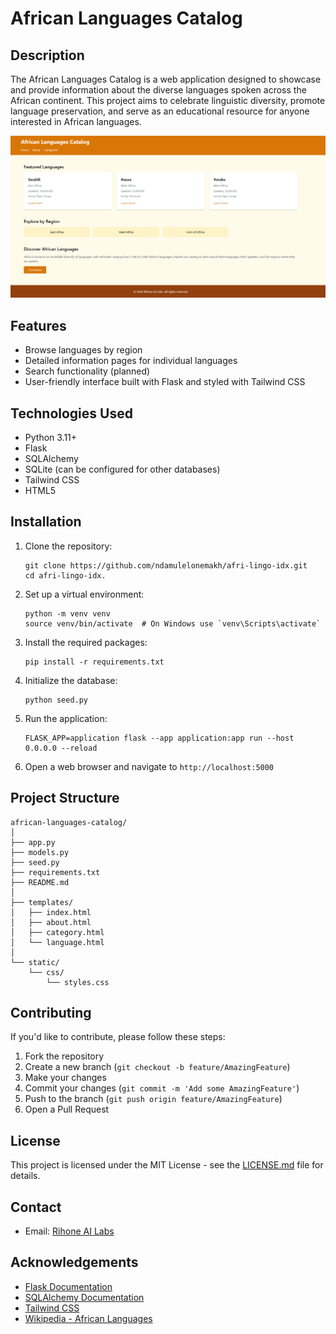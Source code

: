 # African Languages Catalog

## Description

The African Languages Catalog is a web application designed to showcase and provide information about the diverse languages spoken across the African continent. This project aims to celebrate linguistic diversity, promote language preservation, and serve as an educational resource for anyone interested in African languages.

![Home page screenshot](./homepage.png)

## Features

- Browse languages by region
- Detailed information pages for individual languages
- Search functionality (planned)
- User-friendly interface built with Flask and styled with Tailwind CSS

## Technologies Used

- Python 3.11+
- Flask
- SQLAlchemy
- SQLite (can be configured for other databases)
- Tailwind CSS
- HTML5

## Installation

1. Clone the repository:
   ```
   git clone https://github.com/ndamulelonemakh/afri-lingo-idx.git
   cd afri-lingo-idx.
   ```

2. Set up a virtual environment:
   ```
   python -m venv venv
   source venv/bin/activate  # On Windows use `venv\Scripts\activate`
   ```

3. Install the required packages:
   ```
   pip install -r requirements.txt
   ```

4. Initialize the database:
   ```
   python seed.py
   ```

5. Run the application:
   ```
   FLASK_APP=application flask --app application:app run --host 0.0.0.0 --reload
   ```

6. Open a web browser and navigate to `http://localhost:5000`

## Project Structure

```
african-languages-catalog/
│
├── app.py
├── models.py
├── seed.py
├── requirements.txt
├── README.md
│
├── templates/
│   ├── index.html
│   ├── about.html
│   ├── category.html
│   └── language.html
│
└── static/
    └── css/
        └── styles.css
```

## Contributing

If you'd like to contribute, please follow these steps:

1. Fork the repository
2. Create a new branch (`git checkout -b feature/AmazingFeature`)
3. Make your changes
4. Commit your changes (`git commit -m 'Add some AmazingFeature'`)
5. Push to the branch (`git push origin feature/AmazingFeature`)
6. Open a Pull Request

## License

This project is licensed under the MIT License - see the [LICENSE.md](LICENSE.md) file for details.

## Contact

- Email: [Rihone AI Labs](mailto:info@rihonegroup.com)

## Acknowledgements

- [Flask Documentation](https://flask.palletsprojects.com/)
- [SQLAlchemy Documentation](https://docs.sqlalchemy.org/)
- [Tailwind CSS](https://tailwindcss.com/)
- [Wikipedia - African Languages](https://en.wikipedia.org/wiki/Languages_of_Africa)
